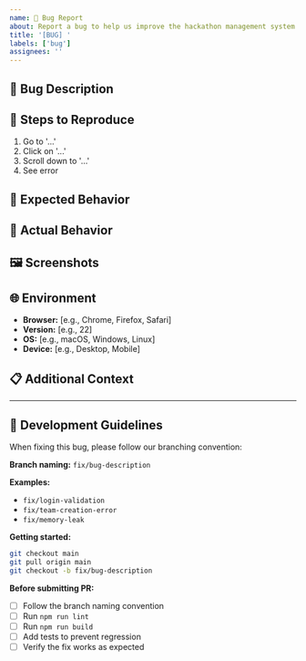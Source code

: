 ```yaml
---
name: 🐛 Bug Report
about: Report a bug to help us improve the hackathon management system
title: '[BUG] '
labels: ['bug']
assignees: ''
---
```


## 🐛 Bug Description
<!-- A clear and concise description of what the bug is -->

## 🔄 Steps to Reproduce
1. Go to '...'
2. Click on '...'
3. Scroll down to '...'
4. See error

## 🎯 Expected Behavior
<!-- What you expected to happen -->

## 📱 Actual Behavior
<!-- What actually happened -->

## 🖼️ Screenshots
<!-- If applicable, add screenshots to help explain your problem -->

## 🌐 Environment
- **Browser:** [e.g., Chrome, Firefox, Safari]
- **Version:** [e.g., 22]
- **OS:** [e.g., macOS, Windows, Linux]
- **Device:** [e.g., Desktop, Mobile]

## 📋 Additional Context
<!-- Any other context about the problem -->

---

## 📝 Development Guidelines

When fixing this bug, please follow our branching convention:

**Branch naming:** `fix/bug-description`

**Examples:**
- `fix/login-validation`
- `fix/team-creation-error`
- `fix/memory-leak`

**Getting started:**
```bash
git checkout main
git pull origin main
git checkout -b fix/bug-description
```

**Before submitting PR:**
- [ ] Follow the branch naming convention
- [ ] Run `npm run lint`
- [ ] Run `npm run build`
- [ ] Add tests to prevent regression
- [ ] Verify the fix works as expected
